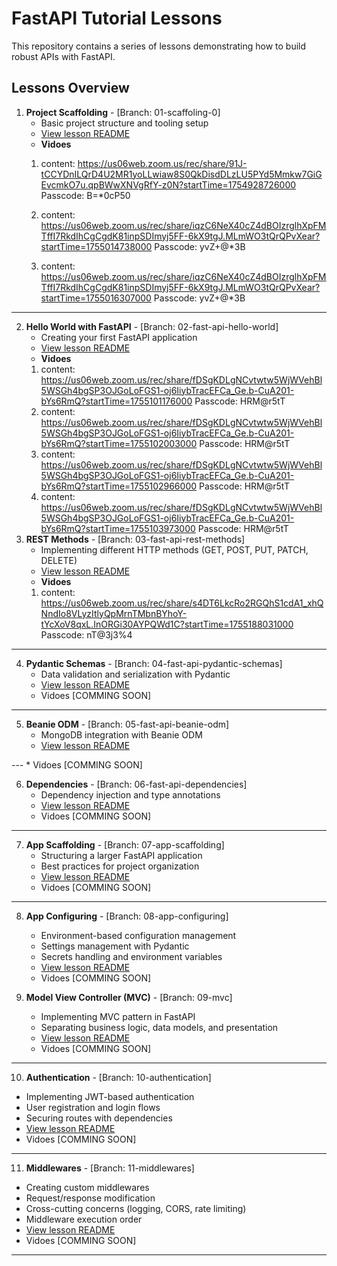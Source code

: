 # FastAPI Tutorial Lessons

This repository contains a series of lessons demonstrating how to build robust APIs with FastAPI.

## Lessons Overview

1. **Project Scaffolding** - [Branch: 01-scaffoling-0]
   * Basic project structure and tooling setup
   * [View lesson README](https://github.com/fuzumoe/fastApiTutorial/blob/01-scaffoling-0/README.md)
   * **Vidoes**
    1. content: https://us06web.zoom.us/rec/share/91J-tCCYDnILQrD4U2MR1yoLLwiaw8S0QkDisdDLzLU5PYd5Mmkw7GiGEvcmkO7u.qpBWwXNVgRfY-z0N?startTime=1754928726000
       Passcode: B=*0cP50

    2. content: https://us06web.zoom.us/rec/share/iqzC6NeX40cZ4dBOIzrglhXpFMTffI7RkdIhCgCgdK81inpSDImyj5FF-6kX9tgJ.MLmWO3tQrQPvXear?startTime=1755014738000
       Passcode: yvZ+@*3B

    3. content: https://us06web.zoom.us/rec/share/iqzC6NeX40cZ4dBOIzrglhXpFMTffI7RkdIhCgCgdK81inpSDImyj5FF-6kX9tgJ.MLmWO3tQrQPvXear?startTime=1755016307000
       Passcode: yvZ+@*3B
---
2. **Hello World with FastAPI** - [Branch: 02-fast-api-hello-world]
   * Creating your first FastAPI application
   * [View lesson README](https://github.com/fuzumoe/fastApiTutorial/blob/02-fast-api-hello-world/README.md)
   * **Vidoes**
    1. content: https://us06web.zoom.us/rec/share/fDSgKDLgNCvtwtw5WjWVehBl5WSGh4bgSP3OJGoLoFGS1-oj6IiybTracEFCa_Ge.b-CuA201-bYs6RmQ?startTime=1755101176000
       Passcode: HRM@r5tT
    2. content: https://us06web.zoom.us/rec/share/fDSgKDLgNCvtwtw5WjWVehBl5WSGh4bgSP3OJGoLoFGS1-oj6IiybTracEFCa_Ge.b-CuA201-bYs6RmQ?startTime=1755102003000
       Passcode: HRM@r5tT
    3. content: https://us06web.zoom.us/rec/share/fDSgKDLgNCvtwtw5WjWVehBl5WSGh4bgSP3OJGoLoFGS1-oj6IiybTracEFCa_Ge.b-CuA201-bYs6RmQ?startTime=1755102966000
       Passcode: HRM@r5tT
    4. content: https://us06web.zoom.us/rec/share/fDSgKDLgNCvtwtw5WjWVehBl5WSGh4bgSP3OJGoLoFGS1-oj6IiybTracEFCa_Ge.b-CuA201-bYs6RmQ?startTime=1755103973000
       Passcode: HRM@r5tT
3. **REST Methods** - [Branch: 03-fast-api-rest-methods]
   * Implementing different HTTP methods (GET, POST, PUT, PATCH, DELETE)
   * [View lesson README](https://github.com/fuzumoe/fastApiTutorial/blob/03-fast-api-rest-methods/README.md)
   * **Vidoes**
    1. content: https://us06web.zoom.us/rec/share/s4DT6LkcRo2RGQhS1cdA1_xhQNndIo8VLyzItlyQpMrnTMbnBYhoY-tYcXoV8qxL.InORGi30AYPQWd1C?startTime=1755188031000
      Passcode: nT@3j3%4

---
4. **Pydantic Schemas** - [Branch: 04-fast-api-pydantic-schemas]
   * Data validation and serialization with Pydantic
   * [View lesson README](https://github.com/fuzumoe/fastApiTutorial/blob/04-fast-api-pydantic-schemas/README.md)
   * Vidoes [COMMING SOON]

---
5. **Beanie ODM** - [Branch: 05-fast-api-beanie-odm]
   * MongoDB integration with Beanie ODM
   * [View lesson README](https://github.com/fuzumoe/fastApiTutorial/blob/05-fast-api-beanie-odm/README.md)

--- * Vidoes [COMMING SOON]

6. **Dependencies** - [Branch: 06-fast-api-dependencies]
   * Dependency injection and type annotations
   * [View lesson README](https://github.com/fuzumoe/fastApiTutorial/blob/06-fast-api-dependencies/README.md)
   * Vidoes [COMMING SOON]
---
7. **App Scaffolding** - [Branch: 07-app-scaffolding]
   * Structuring a larger FastAPI application
   * Best practices for project organization
   * [View lesson README](https://github.com/fuzumoe/fastApiTutorial/blob/07-app-scaffolding/README.md)
   * Vidoes [COMMING SOON]

---
8. **App Configuring** - [Branch: 08-app-configuring]
   * Environment-based configuration management
   * Settings management with Pydantic
   * Secrets handling and environment variables
   * [View lesson README](https://github.com/fuzumoe/fastApiTutorial/blob/08-app-configuring/README.md)
   * Vidoes [COMMING SOON]

9. **Model View Controller (MVC)** - [Branch: 09-mvc]
   * Implementing MVC pattern in FastAPI
   * Separating business logic, data models, and presentation
   * [View lesson README](https://github.com/fuzumoe/fastApiTutorial/blob/09-mvc/README.md)
   * Vidoes [COMMING SOON]

---
10. **Authentication** - [Branch: 10-authentication]
   * Implementing JWT-based authentication
   * User registration and login flows
   * Securing routes with dependencies
   * [View lesson README](https://github.com/fuzumoe/fastApiTutorial/blob/10-authentication/README.md)
   * Vidoes [COMMING SOON]

---
11. **Middlewares** - [Branch: 11-middlewares]
   * Creating custom middlewares
   * Request/response modification
   * Cross-cutting concerns (logging, CORS, rate limiting)
   * Middleware execution order
   * [View lesson README](https://github.com/fuzumoe/fastApiTutorial/blob/11-middlewares/README.md)
   * Vidoes [COMMING SOON]

---
